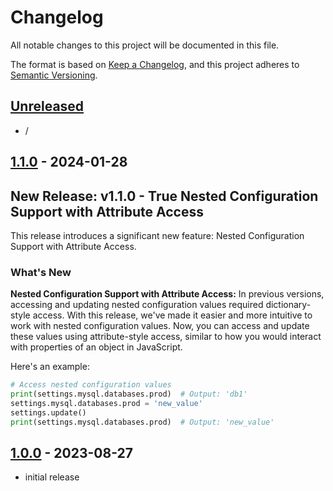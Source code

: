 # Changelog

All notable changes to this project will be documented in this file.

The format is based on [Keep a Changelog],
and this project adheres to [Semantic Versioning].

## [Unreleased]

- /

## [1.1.0] - 2024-01-28

## New Release: v1.1.0 - True Nested Configuration Support with Attribute Access

This release introduces a significant new feature: Nested Configuration Support with Attribute Access.

### What's New

**Nested Configuration Support with Attribute Access:** In previous versions, accessing and updating nested configuration values required dictionary-style access. With this release, we've made it easier and more intuitive to work with nested configuration values. Now, you can access and update these values using attribute-style access, similar to how you would interact with properties of an object in JavaScript.

Here's an example:

```python
# Access nested configuration values
print(settings.mysql.databases.prod)  # Output: 'db1'
settings.mysql.databases.prod = 'new_value'
settings.update()
print(settings.mysql.databases.prod)  # Output: 'new_value'
```

## [1.0.0] - 2023-08-27

- initial release

<!-- Links -->
[keep a changelog]: https://keepachangelog.com/en/1.0.0/
[semantic versioning]: https://semver.org/spec/v2.0.0.html

<!-- Versions -->
[unreleased]: https://github.com/gilbn/simple-toml-configurator/compare/1.1.0...HEAD
[1.1.0]: https://github.com/gilbn/simple-toml-configurator/releases/tag/1.1.0
[1.0.0]: https://github.com/gilbn/simple-toml-configurator/releases/tag/1.0.0